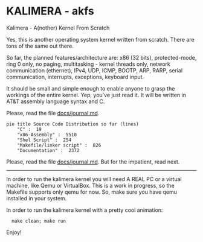 # KALIMERA - akfs

Kalimera - A(nother) Kernel From Scratch

Yes, this is another operating system kernel written from scratch. There are tons of the same out there.

So far, the planned features/architecture are: x86 (32 bits), protected-mode, ring 0 only, no paging, multitasking - kernel threads only, network communication (ethernet), IPv4, UDP, ICMP, BOOTP, ARP, RARP, serial communication, interrupts, exceptions, keyboard input.

It should be small and simple enough to enable anyone to grasp the workings of the entire kernel. Yep, you've just read it. It will be written in AT&T assembly language syntax and C.

Please, read the file [docs/journal.md](docs/journal.md).

```mermaid
pie title Source Code Distribution so far (lines)
    "C" :  19
    "x86-Assembly" :  5510
    "Shel Script" :  254
    "Makefile/linker script" :  826
    "Documentation" :  2372
```

Please, read the file [docs/journal.md](docs/journal.md).
But for the impatient, read next.

-----------------------------------------------------------------------------

In order to run the kalimera kernel you will need A REAL PC or a
virtual machine, like Qemu or VirtualBox. This is a work in progress,
so the Makefile supports only qemu for now. So, make sure you have qemu
installed in your system.

In order to run the kalimera kernel with a pretty cool animation:

      make clean; make run


Enjoy!
